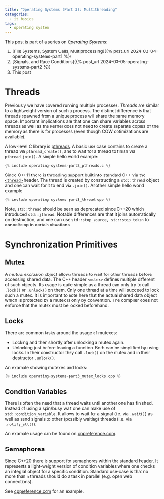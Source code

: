 ```yaml
---
title: "Operating Systems (Part 3): Multithreading"
categories:
  - it basics
tags:
  - operating system
---
```


This post is part of a series on _Operating Systems_:
1. [File Systems, System Calls, Multiprocessing]({% post_url 2024-03-04-operating-systems-part1 %})
2. [Signals, and Race Conditions]({% post_url 2024-03-05-operating-systems-part2 %})
3. This post

# Threads

Previously we have covered running multiple processes.
_Threads_ are similar to a lightweight version of such a process.
The distinct difference is that threads spawned from a unique process will share the same memory space.
Important implications are that one can share variables across threads as well as the kernel does not need to create separate copies of the memory as there is for processes (even though COW optimizations are available).

A low-level C library is [pthreads](https://www.man7.org/linux/man-pages/man7/pthreads.7.html).
A basic use case contains to create a thread via `pthread_create()`, and to wait for a thread to finish via `pthread_join()`.
A simple hello world example:
```c
{% include operating-systems-part3_pthreads.c %}
```

Since C++11 there is threading support built into standard C++ via the [`<thread>`](https://en.cppreference.com/w/cpp/thread) header.
The thread is created by constructing a `std::thread` object and one can wait for it to end via `.join()`.
Another simple hello world example:
```c++
{% include operating-systems-part3_thread.cpp %}
```
Note, `std::thread` should be seen as deprecated since C++20 which introduced `std::jthread`.
Notable differences are that it joins automatically on destruction, and one can use `std::stop_source, std::stop_token` to cancel/stop in certain situations.

# Synchronization Primitives

## Mutex

A _mutual exclusion_ object allows threads to wait for other threads before accessing shared data.
The C++ header `<mutex>` defines multiple different of such objects.
Its usage is quite simple as a thread can only try to call `.lock()` or `.unlock()` on them.
Only one thread at a time will succeed to lock such a mutex.
It is important to note here that the actual shared data object which is protected by a mutex is only by convention.
The compiler does not enforce that the mutex must be locked beforehand.

## Locks

There are common tasks around the usage of mutexes:
- Locking and then shortly after unlocking a mutex again.
- Unlocking just before leaving a function.
Both can be simplified by using locks.
In their constructor they call `.lock()` on the mutex and in their destructor `.unlock()`.

An example showing mutexes and locks:
```c++
{% include operating-systems-part3_mutex_locks.cpp %}
```

## Condition Variables

There is often the need that a thread waits until another one has finished.
Instead of using a spin/busy wait one can make use of `std::condition_variable`.
It allows to wait for a signal (i.e. via `.wait()`) as well as send signals to other (possibly waiting) threads (i.e. via `.notify_all()`).

An example usage can be found on [cppreference.com](https://en.cppreference.com/w/cpp/thread/condition_variable).

## Semaphores

Since C++20 there is support for semaphores within the standard <semaphore> header.
It represents a light-weight version of condition variables where one checks an integral object for a specific condition.
Standard use-case is that no more than `n` threads should do a task in parallel (e.g. open web connections).

See [cppreference.com](https://en.cppreference.com/w/cpp/thread/counting_semaphore) for an example.

